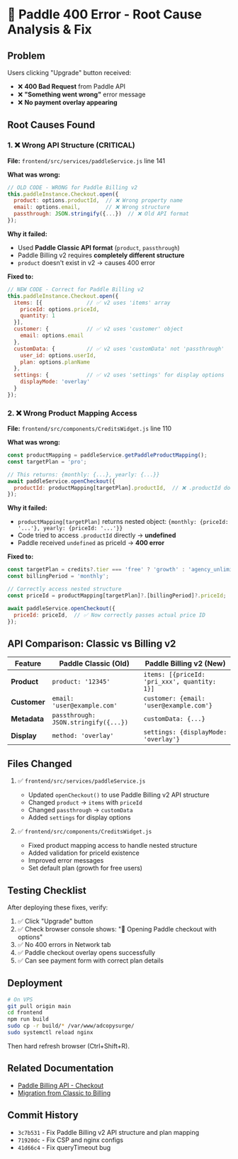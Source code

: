 # 🚨 Paddle 400 Error - Root Cause Analysis & Fix

## Problem
Users clicking "Upgrade" button received:
- ❌ **400 Bad Request** from Paddle API
- ❌ **"Something went wrong"** error message
- ❌ **No payment overlay appearing**

## Root Causes Found

### 1. ❌ Wrong API Structure (CRITICAL)
**File:** `frontend/src/services/paddleService.js` line 141

**What was wrong:**
```javascript
// OLD CODE - WRONG for Paddle Billing v2
this.paddleInstance.Checkout.open({
  product: options.productId,  // ❌ Wrong property name
  email: options.email,        // ❌ Wrong structure
  passthrough: JSON.stringify({...})  // ❌ Old API format
});
```

**Why it failed:**
- Used **Paddle Classic API format** (`product`, `passthrough`)
- Paddle Billing v2 requires **completely different structure**
- `product` doesn't exist in v2 → causes 400 error

**Fixed to:**
```javascript
// NEW CODE - Correct for Paddle Billing v2
this.paddleInstance.Checkout.open({
  items: [{              // ✅ v2 uses 'items' array
    priceId: options.priceId,
    quantity: 1
  }],
  customer: {            // ✅ v2 uses 'customer' object
    email: options.email
  },
  customData: {          // ✅ v2 uses 'customData' not 'passthrough'
    user_id: options.userId,
    plan: options.planName
  },
  settings: {            // ✅ v2 uses 'settings' for display options
    displayMode: 'overlay'
  }
});
```

### 2. ❌ Wrong Product Mapping Access
**File:** `frontend/src/components/CreditsWidget.js` line 110

**What was wrong:**
```javascript
const productMapping = paddleService.getPaddleProductMapping();
const targetPlan = 'pro';

// This returns: {monthly: {...}, yearly: {...}}
await paddleService.openCheckout({
  productId: productMapping[targetPlan].productId,  // ❌ .productId doesn't exist!
});
```

**Why it failed:**
- `productMapping[targetPlan]` returns nested object: `{monthly: {priceId: '...'}, yearly: {priceId: '...'}}`
- Code tried to access `.productId` directly → **undefined**
- Paddle received `undefined` as priceId → **400 error**

**Fixed to:**
```javascript
const targetPlan = credits?.tier === 'free' ? 'growth' : 'agency_unlimited';
const billingPeriod = 'monthly';

// Correctly access nested structure
const priceId = productMapping[targetPlan]?.[billingPeriod]?.priceId;

await paddleService.openCheckout({
  priceId: priceId,  // ✅ Now correctly passes actual price ID
});
```

## API Comparison: Classic vs Billing v2

| Feature | Paddle Classic (Old) | Paddle Billing v2 (New) |
|---------|---------------------|------------------------|
| **Product** | `product: '12345'` | `items: [{priceId: 'pri_xxx', quantity: 1}]` |
| **Customer** | `email: 'user@example.com'` | `customer: {email: 'user@example.com'}` |
| **Metadata** | `passthrough: JSON.stringify({...})` | `customData: {...}` |
| **Display** | `method: 'overlay'` | `settings: {displayMode: 'overlay'}` |

## Files Changed

1. ✅ `frontend/src/services/paddleService.js`
   - Updated `openCheckout()` to use Paddle Billing v2 API structure
   - Changed `product` → `items` with `priceId`
   - Changed `passthrough` → `customData`
   - Added `settings` for display options

2. ✅ `frontend/src/components/CreditsWidget.js`
   - Fixed product mapping access to handle nested structure
   - Added validation for priceId existence
   - Improved error messages
   - Set default plan (growth for free users)

## Testing Checklist

After deploying these fixes, verify:

1. ✅ Click "Upgrade" button
2. ✅ Check browser console shows: "🛒 Opening Paddle checkout with options"
3. ✅ No 400 errors in Network tab
4. ✅ Paddle checkout overlay opens successfully
5. ✅ Can see payment form with correct plan details

## Deployment

```bash
# On VPS
git pull origin main
cd frontend
npm run build
sudo cp -r build/* /var/www/adcopysurge/
sudo systemctl reload nginx
```

Then hard refresh browser (Ctrl+Shift+R).

## Related Documentation

- [Paddle Billing API - Checkout](https://developer.paddle.com/paddlejs/methods/paddle-checkout-open)
- [Migration from Classic to Billing](https://developer.paddle.com/migrate/classic-to-billing)

## Commit History

- `3c7b531` - Fix Paddle Billing v2 API structure and plan mapping
- `71920dc` - Fix CSP and nginx configs
- `41d66c4` - Fix queryTimeout bug
